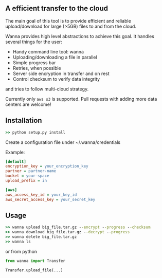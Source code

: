 A efficient transfer to the cloud
---------------------------------

The main goal of this tool is to provide efficient and reliable upload/download
for large (>5GB) files to and from the cloud.

Wanna provides high level abstractions to achieve this goal.
It handles several things for the user:

  * Handy command line tool: wanna
  * Uploading/downloading a file in parallel
  * Simple progress bar
  * Retries, when possible
  * Server side encryption in transfer and on rest
  * Control checksum to verify data integrity

and tries to follow multi-cloud strategy.

Currently only `aws s3` is supported. Pull requests with adding more data centers are welcome!

Installation
------------
```cmd
>> python setup.py install
```
Create a configuration file under ~/.wanna/credentials

Example:

```ini
[default]
encryption_key = your_encryption_key
partner = partner-name
bucket = your-space
upload_prefix = in

[aws]
aws_access_key_id = your_key_id
aws_secret_access_key = your_secret_key
```

Usage
-----
```cmd
>> wanna upload big_file.tar.gz --encrypt --progress --checksum
>> wanna download big_file.tar.gz --decrypt --progress
>> wanna delete big_file.tar.gz
>> wanna ls
```
or from python

```python
from wanna import Transfer

Transfer.upload_file(...)
```
